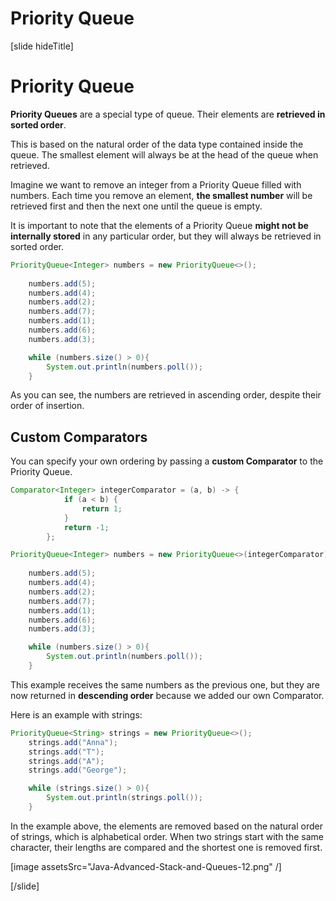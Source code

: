 # Priority Queue

[slide hideTitle]

# Priority Queue

**Priority Queues** are a special type of queue. Their elements are **retrieved in sorted order**. 

This is based on the natural order of the data type contained inside the queue. The smallest element will always be at the head of the queue when retrieved.

Imagine we want to remove an integer from a Priority Queue filled with numbers. Each time you remove an element, **the smallest number** will be retrieved first and then the next one until the queue is empty.

It is important to note that the elements of a Priority Queue **might not be internally stored** in any particular order, but they will always be retrieved in sorted order.

```java live
PriorityQueue<Integer> numbers = new PriorityQueue<>();
        
    numbers.add(5);
    numbers.add(4);
    numbers.add(2);
    numbers.add(7);
    numbers.add(1);
    numbers.add(6);
    numbers.add(3);

    while (numbers.size() > 0){
        System.out.println(numbers.poll());
    }
```

As you can see, the numbers are retrieved in ascending order, despite their order of insertion.

## Custom Comparators

You can specify your own ordering by passing a **custom Comparator** to the Priority Queue. 

```java live
Comparator<Integer> integerComparator = (a, b) -> {
            if (a < b) {
                return 1;
            }
            return -1;
        };

PriorityQueue<Integer> numbers = new PriorityQueue<>(integerComparator);
        
    numbers.add(5);
    numbers.add(4);
    numbers.add(2);
    numbers.add(7);
    numbers.add(1);
    numbers.add(6);
    numbers.add(3);

    while (numbers.size() > 0){
        System.out.println(numbers.poll());
    }
```

This example receives the same numbers as the previous one, but they are now returned in **descending order** because we added our own Comparator.

Here is an example with strings:


```java live
PriorityQueue<String> strings = new PriorityQueue<>();
    strings.add("Anna");
    strings.add("T");
    strings.add("A");
    strings.add("George");

    while (strings.size() > 0){
        System.out.println(strings.poll());
    }
```

In the example above, the elements are removed based on the natural order of strings, which is alphabetical order. When two strings start with the same character, their lengths are compared and the shortest one is removed first.

[image assetsSrc="Java-Advanced-Stack-and-Queues-12.png" /]


[/slide]
